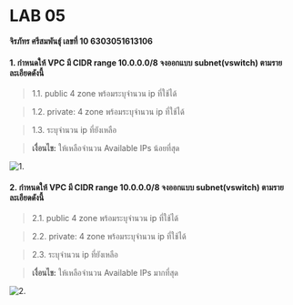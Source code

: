 ﻿# LAB 05

**จิรภัทร ศรีสมพันธุ์ เลขที่ 10 6303051613106**

#### 1. กำหนดให้ VPC มี CIDR range 10.0.0.0/8 จงออกแบบ subnet(vswitch) ตามรายละเอียดดังนี้

> 1.1. public 4 zone พร้อมระบุจำนวน ip ที่ใช้ได้

> 1.2. private: 4 zone พร้อมระบุจำนวน ip ที่ใช้ได้

> 1.3. ระบุจำนวน ip ที่ยังเหลือ  

> **เงื่อนไข:** ให้เหลือจำนวน Available IPs น้อยที่สุด

![1.](https://github.com/oak072544/kmutnb-cn-jiraphat-10/blob/a12063651c620f45b251eb6352523e4851e12caf/lab05-2023-01-26/lab05-Page-2.drawio.png)

#### 2. กำหนดให้ VPC มี CIDR range 10.0.0.0/8 จงออกแบบ subnet(vswitch) ตามรายละเอียดดังนี้

> 2.1. public 4 zone พร้อมระบุจำนวน ip ที่ใช้ได้

> 2.2. private: 4 zone พร้อมระบุจำนวน ip ที่ใช้ได้

> 2.3. ระบุจำนวน ip ที่ยังเหลือ

> **เงื่อนไข:** ให้เหลือจำนวน Available IPs มากที่สุด

![2.](https://github.com/oak072544/kmutnb-cn-jiraphat-10/blob/950f941deddf1ae45b859f060a61ccb8d21df685/lab05-2023-01-26/lab05-Page-3.drawio.png)
